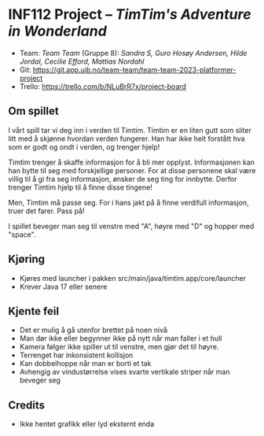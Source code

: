 # INF112 Project – *TimTim's Adventure in Wonderland*

* Team: *Team Team* (Gruppe 8): *Sandra S, Guro Hosøy Andersen, Hilde Jordal, Cecilie Efford, Mattias Nordahl*
* Git: https://git.app.uib.no/team-team/team-team-2023-platformer-project
* Trello: https://trello.com/b/NLuBrR7x/project-board

## Om spillet
I vårt spill tar vi deg inn i verden til Timtim. Timtim er en liten gutt  som sliter litt med å skjønne hvordan verden fungerer. Han har ikke helt forstått hva som er godt og ondt i verden, og trenger hjelp!

Timtim trenger å skaffe informasjon for å bli mer opplyst. Informasjonen kan han bytte til seg med forskjellige personer. For at disse personene skal være villig til å gi fra seg informasjon, ønsker de seg ting for innbytte. Derfor trenger Timtim hjelp til å finne disse tingene!

Men, Timtim må passe seg. For i hans jakt på å finne verdifull informasjon, truer det farer. Pass på!

I spillet beveger man seg til venstre med "A", høyre med "D" og hopper med "space". 


## Kjøring
* Kjøres med launcher i pakken src/main/java/timtim.app/core/launcher
* Krever Java 17 eller senere

## Kjente feil
* Det er mulig å gå utenfor brettet på noen nivå
* Man dør ikke eller begynner ikke på nytt når man faller i et hull
* Kamera følger ikke spiller ut til venstre, men gjør det til høyre.
* Terrenget har inkonsistent kollisjon
* Kan dobbelhoppe når man er borti et tak
* Avhengig av vindustørrelse vises svarte vertikale striper når man beveger seg

## Credits
* Ikke hentet grafikk eller lyd eksternt enda
